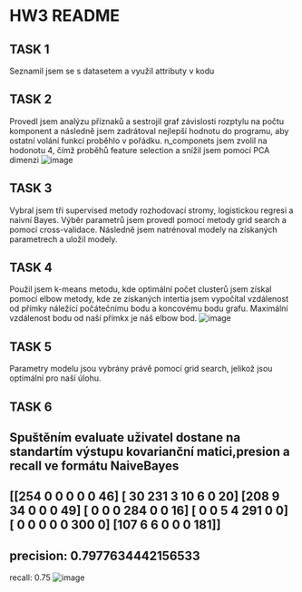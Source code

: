 # HW3 README
## TASK 1
Seznamil jsem se s datasetem a využil attributy v kodu

## TASK 2
Provedl jsem analýzu příznaků a sestrojil graf závislosti rozptylu na počtu komponent a následně jsem zadrátoval nejlepší hodnotu do programu, aby ostatní volání funkcí proběhlo v pořádku. n_componets jsem zvolil na hodonotu 4, čímž proběhů feature selection a snížil
jsem pomocí PCA dimenzi
![image](https://github.com/user-attachments/assets/a376c843-6cdd-47f2-8d75-4f989b9ab005)

## TASK 3
Vybral jsem tři supervised metody rozhodovací stromy, logistickou regresi a naivní Bayes. Výběr parametrů jsem provedl pomocí metody grid search a pomocí cross-validace. Následně jsem natrénoval modely na získaných parametrech a uložil modely.

## TASK 4
Použil jsem k-means metodu, kde optimální počet clusterů jsem získal pomocí elbow metody, kde ze získaných intertia jsem vypočítal vzdálenost od přímky náležící počátečnímu bodu a koncovému bodu grafu. Maximální vzdálenost bodu od naší přímkx je náš elbow bod.
![image](https://github.com/user-attachments/assets/25ce1234-8cbe-4246-8f58-9dbb6a64df34)

## TASK 5
Parametry modelu jsou vybrány právě pomocí grid search, jelikož jsou optimální pro naší úlohu.

## TASK 6
Spuštěním evaluate uživatel dostane na standartím výstupu kovarianční matici,presion a recall ve formátu
NaiveBayes
-------------
[[254   0   0   0   0   0  46]
 [ 30 231   3  10   6   0  20]
 [208   9  34   0   0   0  49]
 [  0   0   0 284   0   0  16]
 [  0   0   5   4 291   0   0]
 [  0   0   0   0   0 300   0]
 [107   6   6   0   0   0 181]]
-------------
precision: 0.7977634442156533
-------------
recall: 0.75
![image](https://github.com/user-attachments/assets/5ec2a9df-2bda-42d2-9072-7fc58f66f10b)
